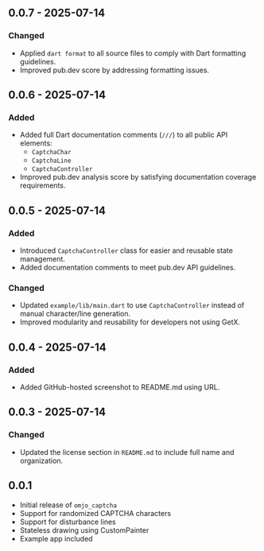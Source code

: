 ## 0.0.7 - 2025-07-14

### Changed
- Applied `dart format` to all source files to comply with Dart formatting guidelines.
- Improved pub.dev score by addressing formatting issues.

## 0.0.6 - 2025-07-14

### Added
- Added full Dart documentation comments (`///`) to all public API elements:
    - `CaptchaChar`
    - `CaptchaLine`
    - `CaptchaController`
- Improved pub.dev analysis score by satisfying documentation coverage requirements.

## 0.0.5 - 2025-07-14

### Added
- Introduced `CaptchaController` class for easier and reusable state management.
- Added documentation comments to meet pub.dev API guidelines.

### Changed
- Updated `example/lib/main.dart` to use `CaptchaController` instead of manual character/line generation.
- Improved modularity and reusability for developers not using GetX.

## 0.0.4 - 2025-07-14

### Added
- Added GitHub-hosted screenshot to README.md using URL.

## 0.0.3 - 2025-07-14

### Changed
- Updated the license section in `README.md` to include full name and organization.

## 0.0.1

- Initial release of `omjo_captcha`
- Support for randomized CAPTCHA characters
- Support for disturbance lines
- Stateless drawing using CustomPainter
- Example app included